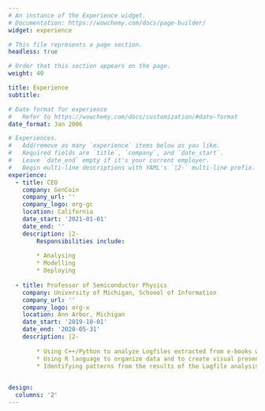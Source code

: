 ```yaml
---
# An instance of the Experience widget.
# Documentation: https://wowchemy.com/docs/page-builder/
widget: experience

# This file represents a page section.
headless: true

# Order that this section appears on the page.
weight: 40

title: Experience
subtitle:

# Date format for experience
#   Refer to https://wowchemy.com/docs/customization/#date-format
date_format: Jan 2006

# Experiences.
#   Add/remove as many `experience` items below as you like.
#   Required fields are `title`, `company`, and `date_start`.
#   Leave `date_end` empty if it's your current employer.
#   Begin multi-line descriptions with YAML's `|2-` multi-line prefix.
experience:
  - title: CEO
    company: GenCoin
    company_url: ''
    company_logo: org-gc
    location: California
    date_start: '2021-01-01'
    date_end: ''
    description: |2-
        Responsibilities include:
        
        * Analysing
        * Modelling
        * Deploying
        
  - title: Professor of Semiconductor Physics
    company: University of Michigan, Schoool of Information
    company_url: ''
    company_logo: org-x
    location: Ann Arbor, Michigan
    date_start: '2019-10-01'
    date_end: '2020-05-31'
    description: |2-
    
        * Using C++/Python to analyze Logfiles extracted from e-books written by Dr. Barbara Ericson
        * Using R language to organize data and to create visual presentations
        * Identifying patterns from the results of the Logfile analysis
    

design:
  columns: '2'
---
```

